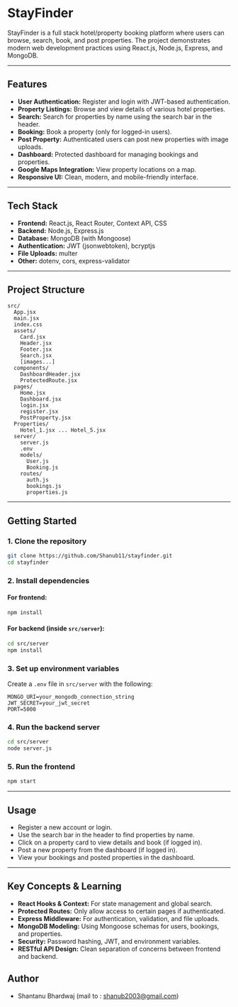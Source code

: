 # StayFinder

StayFinder is a full stack hotel/property booking platform where users can browse, search, book, and post properties. The project demonstrates modern web development practices using React.js, Node.js, Express, and MongoDB.

---

## Features

- **User Authentication:** Register and login with JWT-based authentication.
- **Property Listings:** Browse and view details of various hotel properties.
- **Search:** Search for properties by name using the search bar in the header.
- **Booking:** Book a property (only for logged-in users).
- **Post Property:** Authenticated users can post new properties with image uploads.
- **Dashboard:** Protected dashboard for managing bookings and properties.
- **Google Maps Integration:** View property locations on a map.
- **Responsive UI:** Clean, modern, and mobile-friendly interface.

---

## Tech Stack

- **Frontend:** React.js, React Router, Context API, CSS
- **Backend:** Node.js, Express.js
- **Database:** MongoDB (with Mongoose)
- **Authentication:** JWT (jsonwebtoken), bcryptjs
- **File Uploads:** multer
- **Other:** dotenv, cors, express-validator

---

## Project Structure

```
src/
  App.jsx
  main.jsx
  index.css
  assets/
    Card.jsx
    Header.jsx
    Footer.jsx
    Search.jsx
    [images...]
  components/
    DashboardHeader.jsx
    ProtectedRoute.jsx
  pages/
    Home.jsx
    Dashboard.jsx
    login.jsx
    register.jsx
    PostProperty.jsx
  Properties/
    Hotel_1.jsx ... Hotel_5.jsx
  server/
    server.js
    .env
    models/
      User.js
      Booking.js
    routes/
      auth.js
      bookings.js
      properties.js
```

---

## Getting Started

### 1. Clone the repository

```bash
git clone https://github.com/Shanub11/stayfinder.git
cd stayfinder
```

### 2. Install dependencies

#### For frontend:
```bash
npm install
```

#### For backend (inside `src/server`):
```bash
cd src/server
npm install
```

### 3. Set up environment variables

Create a `.env` file in `src/server` with the following:

```
MONGO_URI=your_mongodb_connection_string
JWT_SECRET=your_jwt_secret
PORT=5000
```

### 4. Run the backend server

```bash
cd src/server
node server.js
```

### 5. Run the frontend

```bash
npm start
```

---

## Usage

- Register a new account or login.
- Use the search bar in the header to find properties by name.
- Click on a property card to view details and book (if logged in).
- Post a new property from the dashboard (if logged in).
- View your bookings and posted properties in the dashboard.

---

## Key Concepts & Learning

- **React Hooks & Context:** For state management and global search.
- **Protected Routes:** Only allow access to certain pages if authenticated.
- **Express Middleware:** For authentication, validation, and file uploads.
- **MongoDB Modeling:** Using Mongoose schemas for users, bookings, and properties.
- **Security:** Password hashing, JWT, and environment variables.
- **RESTful API Design:** Clean separation of concerns between frontend and backend.


## Author

- Shantanu Bhardwaj (mail to : shanub2003@gmail.com)
